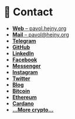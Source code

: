 # 📩 Contact

<!-- TODO: Put icon before each contact -->

-   [**Web** –⁠ pavol.hejny.org](https://pavol.hejny.org)
-   [**Mail** –⁠ pavol@hejny.org](mailto:me@pavolhejny.com)
-   [**Telegram**](https://t.me/hejny)
-   [**GitHub**](https://github.com/hejny/)
-   [**LinkedIn**](https://www.linkedin.com/in/hejny/)
-   [**Facebook**](https://www.facebook.com/hejny)
-   [**Messenger**](http://m.me/hejny)
-   [**Instagram**](https://instagram.com/pavolhejny/)
-   [**Twitter**](https://twitter.com/pavolhejny)
-   [**Blog**](https://blog.pavolhejny.com)
-   [**Bitcoin**](https://www.blockchain.com/btc/address/bc1qyuy7j80lxepv2wjdvflgajyatpmyqkmc75spvq)
-   [**Ethereum**](https://etherscan.io/address/0x1640d8BeACC8F011f820EaCC83A5d327a70e95CA)
-   [**Cardano**](https://cardanoscan.io/address/01dfdb2955f8f1c2b4306cec5502e8ebfd9dac5dcbc62a39fe007c866fbf916172d3cae24c414197e5e4095864af8530586adcfdf5153866e6)
-   [**…More crypto…**](./crypto.md)

<!--
TODO: Maybe add:
-   **Monero:** 88zsaB8WB1M32MSFEcoiFeEQSbmEs13VHKdipPzYLJzX3FLLe1UsfzeWy2rPzxEch9dFJK4F3BMv9ZMnRHuSfCtZQ29xC6i
-->

